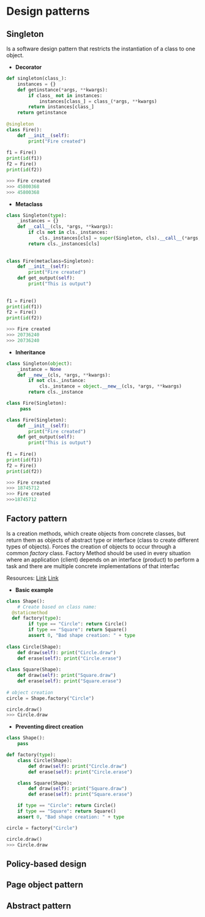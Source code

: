 # Design patterns

## Singleton
Is a software design pattern that restricts the instantiation of a class to one object.

* **Decorator**
```python
def singleton(class_):  
    instances = {}  
    def getinstance(*args, **kwargs):  
        if class_ not in instances:  
            instances[class_] = class_(*args, **kwargs)  
        return instances[class_]  
    return getinstance  
  
@singleton  
class Fire():  
    def __init__(self):  
        print("Fire created")  
    
f1 = Fire()  
print(id(f1))  
f2 = Fire()  
print(id(f2))

>>> Fire created
>>> 45800368
>>> 45800368
```

* **Metaclass**
```python
class Singleton(type):  
    _instances = {}  
    def __call__(cls, *args, **kwargs):  
        if cls not in cls._instances:  
            cls._instances[cls] = super(Singleton, cls).__call__(*args, **kwargs)  
        return cls._instances[cls]  
  
  
class Fire(metaclass=Singleton):  
    def __init__(self):  
        print("Fire created")  
    def get_output(self):  
        print("This is output")  
  
  
f1 = Fire()  
print(id(f1))  
f2 = Fire()  
print(id(f2))

>>> Fire created
>>> 20736240
>>> 20736240
```

* **Inheritance** 
```python
class Singleton(object):
    _instance = None
    def __new__(cls, *args, **kwargs):
        if not cls._instance:
            cls._instance = object.__new__(cls, *args, **kwargs)
        return cls._instance

class Fire(Singleton):
     pass

class Fire(Singleton):  
    def __init__(self):  
        print("Fire created")  
    def get_output(self):  
        print("This is output")  
  
f1 = Fire()  
print(id(f1))  
f2 = Fire()  
print(id(f2))

>>> Fire created
>>> 18745712
>>> Fire created
>>>18745712
```
  
## Factory pattern
Is a creation methods, which create objects from concrete classes, but return them as objects of abstract type or interface (class to create different types of objects).
Forces the creation of objects to occur through a common _factory_ class.
Factory Method should be used in every situation where an application (client) depends on an interface (product) to perform a task and there are multiple concrete implementations of that interfac

Resources:
[Link](https://python-3-patterns-idioms-test.readthedocs.io/en/latest/Factory.html)
[Link](https://realpython.com/factory-method-python/)

* **Basic example**
```python
class Shape():  
    # Create based on class name:  
  @staticmethod  
  def factory(type):  
        if type == "Circle": return Circle()  
        if type == "Square": return Square()  
        assert 0, "Bad shape creation: " + type  
    
class Circle(Shape):  
    def draw(self): print("Circle.draw")  
    def erase(self): print("Circle.erase")  
  
class Square(Shape):  
    def draw(self): print("Square.draw")  
    def erase(self): print("Square.erase")  
  
# object creation  
circle = Shape.factory("Circle")  

circle.draw()
>>> Circle.draw
```

* **Preventing direct creation**
```python
class Shape():
    pass

def factory(type):
    class Circle(Shape):
        def draw(self): print("Circle.draw")
        def erase(self): print("Circle.erase")

    class Square(Shape):
        def draw(self): print("Square.draw")
        def erase(self): print("Square.erase")

    if type == "Circle": return Circle()
    if type == "Square": return Square()
    assert 0, "Bad shape creation: " + type

circle = factory("Circle")  

circle.draw()
>>> Circle.draw
```

## Policy-based design

## Page object pattern

## Abstract pattern


<!--stackedit_data:
eyJoaXN0b3J5IjpbLTE3Mjk1NjYyMjksLTEwODQ0MjQzOTAsLT
QwODM4NjExMywtMTc2OTQxMTQxLDE0MzMwOTk1MjgsNjc4Mzk0
NTE4LDE4MzQxNDExODIsLTEwMTU3Mjc4NjIsLTk4MjMyNTYwNy
wtMTMxMTI3MzQ1NywtMTI2NzQ3NjY4NywtMTE5NjQ0MDI2MV19

-->